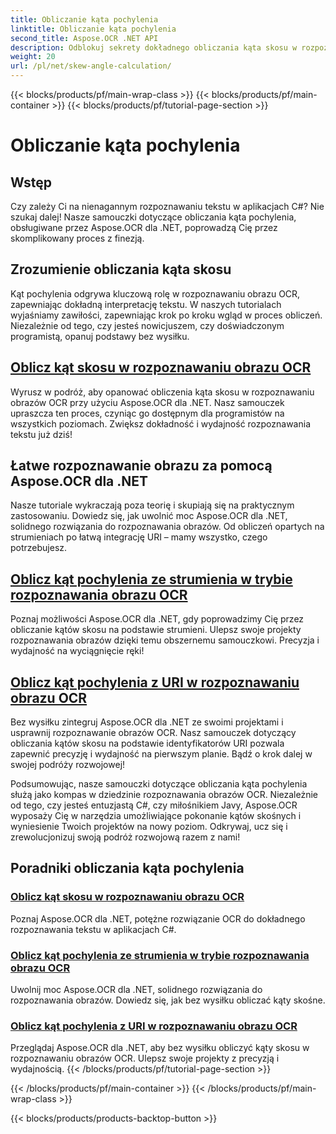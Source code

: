 ```yaml
---
title: Obliczanie kąta pochylenia
linktitle: Obliczanie kąta pochylenia
second_title: Aspose.OCR .NET API
description: Odblokuj sekrety dokładnego obliczania kąta skosu w rozpoznawaniu obrazu OCR za pomocą Aspose.OCR dla .NET. Bez wysiłku zwiększ precyzję i wydajność swoich projektów.
weight: 20
url: /pl/net/skew-angle-calculation/
---
```


{{< blocks/products/pf/main-wrap-class >}}
{{< blocks/products/pf/main-container >}}
{{< blocks/products/pf/tutorial-page-section >}}

# Obliczanie kąta pochylenia

## Wstęp

Czy zależy Ci na nienagannym rozpoznawaniu tekstu w aplikacjach C#? Nie szukaj dalej! Nasze samouczki dotyczące obliczania kąta pochylenia, obsługiwane przez Aspose.OCR dla .NET, poprowadzą Cię przez skomplikowany proces z finezją.

## Zrozumienie obliczania kąta skosu
Kąt pochylenia odgrywa kluczową rolę w rozpoznawaniu obrazu OCR, zapewniając dokładną interpretację tekstu. W naszych tutorialach wyjaśniamy zawiłości, zapewniając krok po kroku wgląd w proces obliczeń. Niezależnie od tego, czy jesteś nowicjuszem, czy doświadczonym programistą, opanuj podstawy bez wysiłku.

## [Oblicz kąt skosu w rozpoznawaniu obrazu OCR](./calculate-skew-angle/)
Wyrusz w podróż, aby opanować obliczenia kąta skosu w rozpoznawaniu obrazów OCR przy użyciu Aspose.OCR dla .NET. Nasz samouczek upraszcza ten proces, czyniąc go dostępnym dla programistów na wszystkich poziomach. Zwiększ dokładność i wydajność rozpoznawania tekstu już dziś!

## Łatwe rozpoznawanie obrazu za pomocą Aspose.OCR dla .NET
Nasze tutoriale wykraczają poza teorię i skupiają się na praktycznym zastosowaniu. Dowiedz się, jak uwolnić moc Aspose.OCR dla .NET, solidnego rozwiązania do rozpoznawania obrazów. Od obliczeń opartych na strumieniach po łatwą integrację URI – mamy wszystko, czego potrzebujesz.

## [Oblicz kąt pochylenia ze strumienia w trybie rozpoznawania obrazu OCR](./calculate-skew-angle-from-stream/)
Poznaj możliwości Aspose.OCR dla .NET, gdy poprowadzimy Cię przez obliczanie kątów skosu na podstawie strumieni. Ulepsz swoje projekty rozpoznawania obrazów dzięki temu obszernemu samouczkowi. Precyzja i wydajność na wyciągnięcie ręki!

## [Oblicz kąt pochylenia z URI w rozpoznawaniu obrazu OCR](./calculate-skew-angle-from-uri/)
Bez wysiłku zintegruj Aspose.OCR dla .NET ze swoimi projektami i usprawnij rozpoznawanie obrazów OCR. Nasz samouczek dotyczący obliczania kątów skosu na podstawie identyfikatorów URI pozwala zapewnić precyzję i wydajność na pierwszym planie. Bądź o krok dalej w swojej podróży rozwojowej!

Podsumowując, nasze samouczki dotyczące obliczania kąta pochylenia służą jako kompas w dziedzinie rozpoznawania obrazów OCR. Niezależnie od tego, czy jesteś entuzjastą C#, czy miłośnikiem Javy, Aspose.OCR wyposaży Cię w narzędzia umożliwiające pokonanie kątów skośnych i wyniesienie Twoich projektów na nowy poziom. Odkrywaj, ucz się i zrewolucjonizuj swoją podróż rozwojową razem z nami!
## Poradniki obliczania kąta pochylenia
### [Oblicz kąt skosu w rozpoznawaniu obrazu OCR](./calculate-skew-angle/)
Poznaj Aspose.OCR dla .NET, potężne rozwiązanie OCR do dokładnego rozpoznawania tekstu w aplikacjach C#.
### [Oblicz kąt pochylenia ze strumienia w trybie rozpoznawania obrazu OCR](./calculate-skew-angle-from-stream/)
Uwolnij moc Aspose.OCR dla .NET, solidnego rozwiązania do rozpoznawania obrazów. Dowiedz się, jak bez wysiłku obliczać kąty skośne.
### [Oblicz kąt pochylenia z URI w rozpoznawaniu obrazu OCR](./calculate-skew-angle-from-uri/)
Przeglądaj Aspose.OCR dla .NET, aby bez wysiłku obliczyć kąty skosu w rozpoznawaniu obrazów OCR. Ulepsz swoje projekty z precyzją i wydajnością.
{{< /blocks/products/pf/tutorial-page-section >}}

{{< /blocks/products/pf/main-container >}}
{{< /blocks/products/pf/main-wrap-class >}}

{{< blocks/products/products-backtop-button >}}
